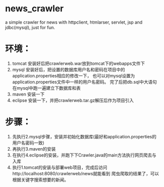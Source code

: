 # news_crawler
a simple crawler for news with httpclient, htmlarser, servlet, jsp and jdbc(mysql), just for fun.

# 环境：
1. tomcat
        安装好后把crawlerweb.war放到tomcat下的webapps文件下
2. mysql
        安装好后，把设置的数据库用户名和密码在项目中的application.properties相应的修改一下，
        也可以对mysql设置为application.properties文件中一样的用户名密码。
        完了后把db.sql中大语句在mysql中跑一遍建立下数据库和表
3. maven
        安装一下
4. eclipse
        安装一下，并把crawlerweb.tar.gz解压后作为项目引入
# 步骤：
1. 先执行2.mysql步骤，安装并初始化数据库(最好和application.properties的用户名密码一致)
2. 再执行3.maven的安装
3. 在执行4.eclipse的安装，并跑下下Crawler.java的main方法执行网页爬去与入库
4. 执行1.tomcat的安装与部署web项目，完成后访问http://localhost:8080/crawlerweb/news就能看到
  爬虫爬取的结果了，可以根据关键字搜索想要的新闻。
